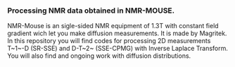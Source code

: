 ### Processing NMR data obtained in NMR-MOUSE.
NMR-Mouse is an sigle-sided NMR equipment of 1.3T with constant field gradient wich let you make diffusion measurements. It is made by Magritek.
In this repository you will find codes for processing 2D measurements T~1~-D (SR-SSE) and D-T~2~ (SSE-CPMG) with Inverse Laplace Transform.
You will also find and ongoing work with diffusion distributions.


